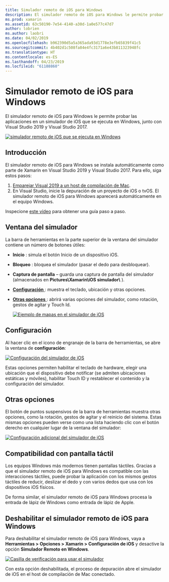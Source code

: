 ```yaml
---
title: Simulador remoto de iOS para Windows
description: El simulador remoto de iOS para Windows le permite probar las aplicaciones en un simulador de iOS que se ejecuta en Windows junto con Visual Studio 2019.
ms.prod: xamarin
ms.assetid: 63c50190-7e54-4140-a30d-1a0e577c47d7
author: lobrien
ms.author: laobri
ms.date: 04/02/2019
ms.openlocfilehash: b962390d5a5a365ada93d1778e3efb65839f41c5
ms.sourcegitcommit: 4b402d1c508fa84e4fc3171a6e43b811323948fc
ms.translationtype: HT
ms.contentlocale: es-ES
ms.lasthandoff: 04/23/2019
ms.locfileid: "61188860"
---
```

# <a name="remoted-ios-simulator-for-windows"></a>Simulador remoto de iOS para Windows

El simulador remoto de iOS para Windows le permite probar las aplicaciones en un simulador de iOS que se ejecuta en Windows, junto con Visual Studio 2019 y Visual Studio 2017.

[![simulador remoto de iOS que se ejecuta en Windows](images/hero-sml.png "simulador remoto de iOS que se ejecuta en Windows")](images/hero.png#lightbox)

## <a name="getting-started"></a>Introducción

El simulador remoto de iOS para Windows se instala automáticamente como parte de Xamarin en Visual Studio 2019 y Visual Studio 2017. Para ello, siga estos pasos:

1. [Emparejar Visual 2019 a un host de compilación de Mac](~/ios/get-started/installation/windows/connecting-to-mac/index.md).
2. En Visual Studio, inicie la depuración de un proyecto de iOS o tvOS. El simulador remoto de iOS para Windows aparecerá automáticamente en el equipo Windows.

Inspecione [este vídeo](deploy.md) para obtener una guía paso a paso.

## <a name="simulator-window"></a>Ventana del simulador

La barra de herramientas en la parte superior de la ventana del simulador contiene un número de botones útiles:

- **Inicio** : simula el botón Inicio de un dispositivo iOS.
- **Bloqueo** : bloquea el simulador (pasar el dedo para desbloquear).
- **Captura de pantalla** – guarda una captura de pantalla del simulador (almacenados en **Pictures\Xamarin\iOS simulador\\** ).
- [**Configuración** ](#settings) : muestra el teclado, ubicación y otras opciones.
- [**Otras opciones** ](#other-options) : abrirá varias opciones del simulador, como rotación, gestos de agitar y Touch Id.

    [![Ejemplo de mapas en el simulador de iOS](images/maps-app-sml.png "Ejemplo de mapas en el simulador de iOS")](images/maps-app.png#lightbox)

## <a name="settings"></a>Configuración

Al hacer clic en el icono de engranaje de la barra de herramientas, se abre la ventana de **configuración**:

[![Configuración del simulador de iOS](images/settings-sml.png "Configuración del simulador de iOS")](images/settings.png#lightbox)

Estas opciones permiten habilitar el teclado de hardware, elegir una ubicación que el dispositivo debe notificar (se admiten ubicaciones estáticas y móviles), habilitar Touch ID y restablecer el contenido y la configuración del simulador.

## <a name="other-options"></a>Otras opciones

El botón de puntos suspensivos de la barra de herramientas muestra otras opciones, como la rotación, gestos de agitar y el reinicio del sistema. Estas mismas opciones pueden verse como una lista haciendo clic con el botón derecho en cualquier lugar de la ventana del simulador:

[![Configuración adicional del simulador de iOS](images/more-sml.png "Configuración adicional del simulador de iOS")](images/more.png#lightbox)

## <a name="touchscreen-support"></a>Compatibilidad con pantalla táctil

Los equipos Windows más modernos tienen pantallas táctiles. Gracias a que el simulador remoto de iOS para Windows es compatible con las interacciones táctiles, puede probar la aplicación con los mismos gestos táctiles de reducir, deslizar el dedo y con varios dedos que usa con los dispositivos iOS físicos.

De forma similar, el simulador remoto de iOS para Windows procesa la entrada de lápiz de Windows como entrada de lápiz de Apple.

## <a name="disabling-the-remoted-ios-simulator-for-windows"></a>Deshabilitar el simulador remoto de iOS para Windows

Para deshabilitar el simulador remoto de iOS para Windows, vaya a **Herramientas > Opciones > Xamarin > Configuración de iOS** y desactive la opción **Simulador Remoto en Windows**.

[![Casilla de verificación para usar el simulador](images/options-sml.png "Casilla de verificación para usar el simulador")](images/options.png#lightbox)

Con esta opción deshabilitada, el proceso de depuración abre el simulador de iOS en el host de compilación de Mac conectado.
